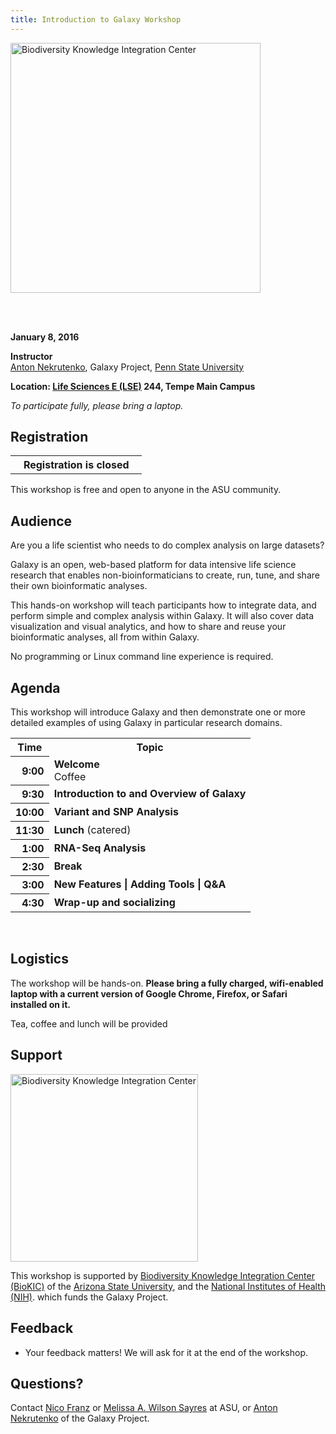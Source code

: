 ```yaml
---
title: Introduction to Galaxy Workshop
---
```

<div class='center'>
<a href='https://clas.asu.edu/biokic'><img src='/Images/Logos/ASUBioKIC_600.png' alt='Biodiversity Knowledge Integration Center' width="400" /></a>

<br /><br />



**January 8, 2016**

**Instructor** <br /> 
[Anton Nekrutenko](/anton), Galaxy Project, [Penn State University](http://www.psu.edu)<br />

**Location: [Life Sciences E (LSE)](https://maps.asu.edu/?id=120&mrkIid=62941) 244, Tempe Main Campus** <br />

*To participate fully, please bring a laptop.*
</div>

## Registration

<div class='right'>
<table>
  <tr>
    <th> <strong> &nbsp;&nbsp; Registration is closed </strong> &nbsp;&nbsp; </th>
  </tr>
</table>

</div>

This workshop is free and open to anyone in the ASU community.

 
## Audience

Are you a life scientist who needs to do complex analysis on large datasets?

Galaxy is an open, web-based platform for data intensive life science research that enables non-bioinformaticians to create, run, tune, and share their own bioinformatic analyses.

This hands-on workshop will teach participants how to integrate data, and perform simple and complex analysis within Galaxy.  It will also cover data visualization and visual analytics, and how to share and reuse your bioinformatic analyses, all from within Galaxy.

No programming or Linux command line experience is required.

## Agenda

This workshop will introduce Galaxy and then demonstrate one or more detailed examples of using Galaxy in particular research domains.

<table>
  <tr class="th" >
    <th> Time </th>
    <th> Topic </th>
  </tr>
  <tr>
    <th style=" text-align: right;"> 9:00 </th>
    <td> <strong>Welcome</strong><div class='indent'>Coffee</div> </td>
  </tr>
  <tr>
    <th style=" text-align: right;"> 9:30 </th>
    <td> <strong>Introduction to and Overview of Galaxy</strong> </td>
  </tr>
  <tr>
    <th style=" text-align: right;"> 10:00 </th>
    <td> <strong>Variant and SNP Analysis</strong> </td>
  </tr>
  <tr>
    <th style=" text-align: right;"> 11:30 </th>
    <td> <strong>Lunch</strong> (catered) </td>
  </tr>
  <tr>
    <th style=" text-align: right;"> 1:00 </th>
    <td> <strong>RNA-Seq Analysis</strong> </td>
  </tr>
  <tr>
    <th style=" text-align: right;"> 2:30 </th>
    <td> <strong>Break</strong> </td>
  </tr>
  <tr>
    <th style=" text-align: right;"> 3:00 </th>
    <td> <strong>New Features | Adding Tools | Q&A</strong> </td>
  </tr>
  <tr>
    <th style=" text-align: right;"> 4:30 </th>
    <td> <strong>Wrap-up and socializing</strong> </td>
  </tr>
</table>


<br />

## Logistics

The workshop will be hands-on.  **Please bring a fully charged, wifi-enabled laptop with a current version of Google Chrome, Firefox, or Safari installed on it.**

Tea, coffee and lunch will be provided

## Support

<div class='right center'>
<a href='https://clas.asu.edu/biokic'><img src='/Images/Logos/ASUBioKIC_600.png' alt='Biodiversity Knowledge Integration Center' width="300" /></a>
</div>

This workshop is supported by [Biodiversity Knowledge Integration Center (BioKIC)](https://clas.asu.edu/biokic) of the [Arizona State University](http://asu.edu), and the [National Institutes of Health (NIH)](http://www.nih.gov). which funds the Galaxy Project.

## Feedback

* Your feedback matters!  We will ask for it at the end of the workshop.

## Questions?

Contact [Nico Franz](https://sols.asu.edu/people/nico-franz) or [Melissa A. Wilson Sayres](https://sols.asu.edu/people/melissa-wilson-sayres) at ASU, or [Anton Nekrutenko](../../anton) of the Galaxy Project.
